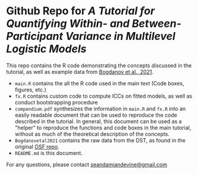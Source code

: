 # Github Repo for *A Tutorial for Quantifying Within- and Between-Participant Variance  in Multilevel Logistic Models*

This repo contains the R code demonstrating the concepts discussed in the tutorial, as well as example data from [Bogdanov et al., 2021](https://journals.sagepub.com/doi/full/10.1177/09567976211005465). 

- `main.R` contains the all the R code used in the main text (Code boxes, figures, etc.)
- `fx.R` contains custom code to compute ICCs on fitted models, as well as conduct bootstrapping procedure
- `compendium.pdf` synthesizes the information in `main.R` and `fx.R` into an easily readable document that can be used to reproduce the code described in the tutorial. In general, this document can be used as a "helper" to reproduce the functions and code boxes in the main tutorial, without as much of the theoretical description of the concepts. 
- `Bogdanovetal2021` contains the raw data from the DST, as found in the original [OSF repo](https://osf.io/26w4u/). 
- `README.md` is this document. 

For any questions, please contact seandamiandevine@gmail.com
